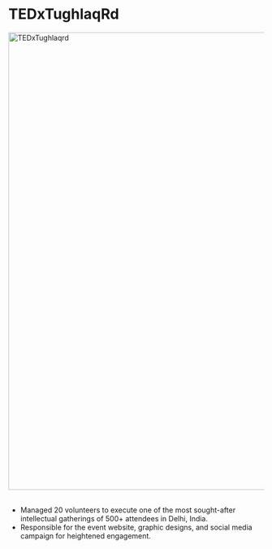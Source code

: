 # TEDxTughlaqRd

<img src="https://dhruvavdhesh.net/images/work-tedx.webp" alt="TEDxTughlaqrd" width="900" height="900" />
<br /> <br />
<p align="justify">
  <ul>
    <li>Managed 20 volunteers to execute one of the most sought-after intellectual gatherings of 500+ attendees in Delhi, India.</li>
    <li>Responsible for the event website, graphic designs, and social media campaign for heightened engagement.</li>
  </ul>
</p>
